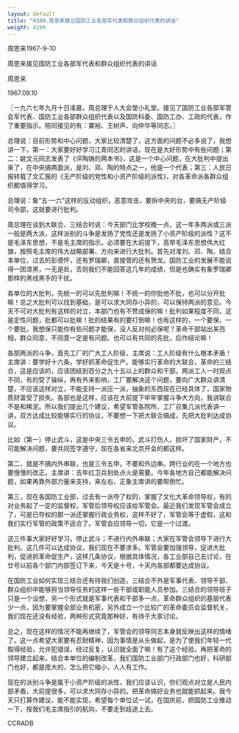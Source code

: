 ```yaml
---
layout: default
title: "4199.周恩来接见国防工业各部军代表和群众组织代表的讲话"
weight: 4199
---
```


周恩来1967-9-10

周恩来接见国防工业各部军代表和群众组织代表的讲话

周恩来

1967.09.10

〖一九六七年九月十日凌晨，周总理于人大会堂小礼堂。接见了国防工业各部军管会军代表、国防工业各部群众组织代表以及国防科委、国防工办、工政的代表，作了重要指示。陪同接见的有：粟裕、王树声、向仲华等同志。〗

总理说：目前形势和中心问题，大家比较清楚了，这方面的问题不必多说了，我想讲一下，第一：大家要好好学习江青同志的讲话，现在是大好形势中有些问题；第二：姚文元同志发表了《评陶铸的两本书》，这是一个中心问题，在大批判中提出来了，在中央搞两面派，是刘、邓、陶的特点之一，他是一个代表；第三：人民日报转载了文汇报的《无产阶级的党性和小资产阶级的派性》，对各革命派各群众组织都值得学习。

总理说：象“五·一六”这样的反动组织，恶意攻击，要拆中央的台，要搞无产阶级司令部，这就要进行批判。

周总理在谈到大联合、三结合时说：今天部门比学校晚一点，这一年多两派或三派一般是两大派，这样派别的斗争是发扬了党性还是发扬了小资产阶级的派性？这不是毛泽东思想，不是毛主席的指示。必须要在大前提下，高举毛泽东思想伟大红旗，按照毛主席的伟大战略部署、方向来进行大批判。首先对准刘、邓、陶，结合本单位，过去的彭德怀，还有罗瑞卿，直接管的还有贺龙。国防工业的发展不能说得一团漆黑，一无是处，否则我们不能回答这几年的成绩，但是也确实有象罗瑞卿那样的黑线黑手的干扰。

各单位的大批判，先统一的可以先批判嘛！不统一的你批他不批，也可以分开批嘛！总之大批判可以找到基础，是可以求大同存小异的，可以保持两派的意见。今天不可对大批判有这样的对立，本部门也有不赞成保的嘛！批判如果程度不同，这是定性问题，批都可以批嘛！批的结果有的要打倒嘛！也有这样的，一个要保，一个要批，我想保只能你有些问题才能保，没人反对何必保呢？革命干部站出来亮相，群众同意，不同意一定是有问题。也可以有共同的先批，后作结论嘛！

各部两派的斗争，首先工厂的广大工人阶级，主席说：工人阶级有什么根本矛盾！主席讲：要学好十六条，学好抓革命促生产。能够实行革命的大联合，革命的三结合，这是应该的，应该团结到百分之九十五以上的群众和干部。两派工人一时观点不同，有的受了操纵，再有外来影响，工厂要解决这个问题，要向广大群众讲清楚，不应该这样对立，不能支持一派压一派，抽象的东西现在已经具体了，国家物质财富受了损失。各部也是这样，应该在大前提下牢牢掌握斗争大方向，我讲联合不是和稀泥。所以我们提出几个建议，希望军管各院所、工厂召集几派代表讲一讲，双方达成比较能够实行的协议，不要想一下把大联合搞成，先把大批判达成协议。

比如（第一）停止武斗，这是中央三令五申的，武斗打伤人，损坏了国家财产，不可能解决问题，要共同签字遵守，现在各省来北京开会的都这样。

第二，就是不搞内外串联，也是三令五申，不要和外边串。跨行业的在一个地方也要慢慢的改正。主席讲：去年红卫兵到处点火是需要。今年各地方自己都能解决问题，如果再靠外部力量来支持，来左右，正象主席讲的要帮倒忙。

第三，现在各国防工业部，过去有一派夺了权的，掌握了文化大革命领导权，有的对业务起了一定的监督权，军管后领导权应该给军管会。最近我们发现军管会成立了，可是已夺权的那一派还掌握行政业务权，这样不好了，军管会等于虚假，这和我们实行军管的政策不适合了。军管会应领导一切，它是一个过渡。

这三件事大家好好学习，停止武斗；不进行内外串联；大家在军管会领导下进行大批判。这几件可以达成协议，我们现在不要求多。军管会要加强领导，促进大批判，促进抓革命促生产，这样几条协议，根据具体情况，各工业部自己去讨论，在廿号以前各个部门内部签订下来，今天是十号，十天内各部都要达成协议。

在国防工业如何实现三结合还有待我们创造，三结合不外是军事代表、领导干部、群众组织中能够担当领导任务的这样一些干部或职能人员参加。三结合的领导班子只是一个设想，另一个形式就是军事代表和干部多一点，革命群众组织的基层代表少一点，因为要掌握全部业务机密，另外成立一个比较广的革命委员会监督机关，我们现在还没有经验，两种形式究竟那种好，有待于大家讨论。

总之，现在这样的情况不能再继续了，军管会的领导同志本身就反映出这样的情绪了。这一点希望大家要有忍耐精神，因为事情是从头做起，是为了使我们年轻一代取得经验，允许犯错误，经过反复，认识就全面了嘛！有了这个经验，再把革命的领导建立起来，结合本单位的编制改革，我们国防工业部门行政部门也好，科研部门也好，都是庞大的，怎么把它缩小，人人有工作。

现在的派别斗争是属于小资产阶级的派性，我们应该认识，你们观点对立是人民内部矛盾，大前提很多，可以求大同存小异的。把革命搞好业务也就能抓起来。我今天只打算作建议，能不能实现，希望每个单位试一试，在国庆前，把国防工业推动一下，按我们毛主席指引的航向，不要走到歧途上去。

CCRADB

